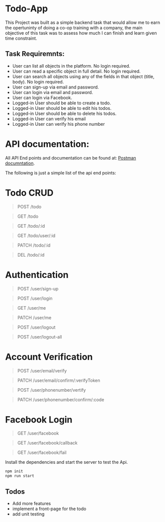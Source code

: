 # Todo-App

This Project was built as a simple backend task that would allow me to earn the opertuninty of doing a co-op training with 
a company, the main objective of this task was to assess how much I can finish
and learn given time constraint.

## Task Requiremnts:
- User can list all objects in the platform. No login required.
- User can read a specific object in full detail. No login required.
- User can search all objects using any of the fields in that object (title, body). No login required.
- User can sign-up via email and password.
- User can login via email and password. 
- User can login via Facebook.
- Logged-in User should be able to create a todo.
- Logged-in User should be able to edit his todos.
- Logged-in User should be able to delete his todos.
- Logged-in User can verify his email
- Logged-in User can verify his phone number

# API documentation:
All API End points and documentation can be found at:
[Postman documntation](https://documenter.getpostman.com/view/11503824/SzzheeQf?version=latest).

The following is just a simple list of the api end points:
# Todo CRUD

>POST  /todo

>GET   /todo

>GET   /todo/:id

>GET   /todo/user/:id

>PATCH /todo/:id

>DEL   /todo/:id

# Authentication 

>POST /user/sign-up

>POST /user/login

>GET  /user/me

>PATCH /user/me

>POST /user/logout

>POST /user/logout-all

# Account Verification

>POST   /user/email/verify

>PATCH  /user/email/confirm/:verifyToken

>POST   /user/phonenumber/vertify

>PATCH  /user/phonenumber/confirm/:code

# Facebook Login

>GET /user/facebook

>GET /user/facebook/callback

>GET /user/facebook/fail


Install the dependencies and start the server to test the Api.

```sh
npm init
npm run start
```

## Todos
 - Add more features
 - implement a front-page for the todo
 - add unit testing
